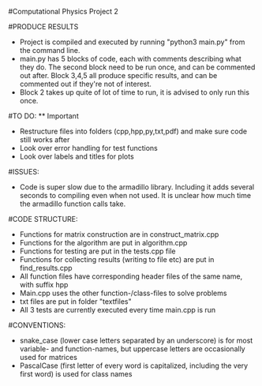 #Computational Physics Project 2

#PRODUCE RESULTS
- Project is compiled and executed by running "python3 main.py" from the command line.
- main.py has 5 blocks of code, each with comments describing what they do. The second block need to be run once, and can be commented out after. Block 3,4,5 all produce specific results, and can be commented out if they're not of interest.
- Block 2 takes up quite of lot of time to run, it is advised to only run this once.

#TO DO:
** Important
- Restructure files into folders (cpp,hpp,py,txt,pdf) and make sure code still works after
- Look over error handling for test functions
- Look over labels and titles for plots


#ISSUES:
- Code is super slow due to the armadillo library. Including it adds several seconds to compiling even when not used. It is unclear how much time the armadillo function calls take.

#CODE STRUCTURE:
- Functions for matrix construction are in construct_matrix.cpp
- Functions for the algorithm are put in algorithm.cpp
- Functions for testing are put in the tests.cpp file
- Functions for collecting results (writing to file etc) are put in find_results.cpp
- All function files have corresponding header files of the same name, with suffix hpp
- Main.cpp uses the other function-/class-files to solve problems
- txt files are put in folder "textfiles"
- All 3 tests are currently executed every time main.cpp is run

#CONVENTIONS:
- snake_case (lower case letters separated by an underscore) is for most variable- and function-names, but uppercase letters are occasionally used for matrices
- PascalCase (first letter of every word is capitalized, including the very first word) is used for class names
